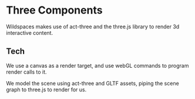 # Three Components

Wildspaces makes use of act-three and the three.js library to render 3d interactive content.

## Tech

We use a canvas as a render target, and use webGL commands to program render calls to it.

We model the scene using act-three and GLTF assets, piping the scene graph to three.js to render for us.